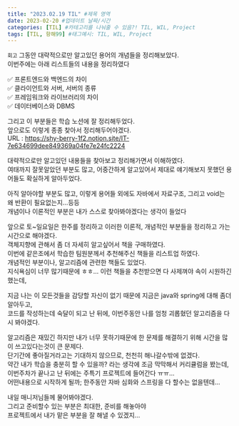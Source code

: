 ```yaml
---
title: "2023.02.19 TIL" #제목 영역
date: 2023-02-20 #업데이트 날짜/시간
categories: [TIL] #카테고리를 나눠줄 수 있음?! TIL, WIL, Project
tags: [TIL, 항해99] #태그예시: TIL, WIL, Project
---
```


`회고`
그동안 대략적으로만 알고있던 용어의 개념들을 정리해보았다.  
이번주에는 아래 리스트들의 내용을 정리하였다

✅ 프론트엔드와 백엔드의 차이  
✅ 클라이언트와 서버, 서버의 종류  
✅ 프레임워크와 라이브러리의 차이  
✅ 데이터베이스와 DBMS

그리고 이 부분들은 학습 노션에 잘 정리해두었다.  
앞으로도 이렇게 종종 찾아서 정리해두어야겠다.  
URL : https://shy-berry-1f2.notion.site/IT-7e634699dee849369a04fe7e24fc2224

대략적으로만 알고있던 내용들을 찾아보고 정리해가면서 이해하였다.  
여태까지 잘못알았던 부분도 많고, 어중간하게 알고있어서 제대로 얘기해보지 못했던 용어들도 확실하게 알아두었다.

아직 알아야할 부분도 많고, 이렇게 용어들 외에도 자바에서 자료구조, 그리고 void는 왜 반환이 필요없는지...등등  
개념이나 이론적인 부분은 내가 스스로 찾아봐야겠다는 생각이 들었다

앞으로 토~일요일은 한주를 정리하고 이러한 이론적, 개념적인 부분들을 정리하고 가는 시간으로 해야겠다.  
객체지향에 관해서 좀 더 자세히 알고싶어서 책을 구매하였다.  
이번에 같은조에서 학습한 팀원분께서 추천해주신 책들을 리스트업 하였다.  
개념적인 부분이나, 알고리즘에 관련한 책들도 있었다.  
지식욕심이 너무 많기때문에 ㅎㅎ... 이런 책들을 추천받으면 다 사제껴야 속이 시원하긴 했는데,

지금 나는 이 모든것들을 감당할 자신이 없기 때문에 지금은 java와 spring에 대해 좀더 알아두고,  
코드를 작성하는데 숙달이 되고 난 뒤에, 이번주동안 나를 엄청 괴롭혔던 알고리즘을 다시 봐야겠다.

알고리즘은 재밌긴 하지만 내가 너무 못하기때문에 한 문제를 해결하기 위해 시간을 많이 쓰고있다는것이 큰 문제다.  
단기간에 좋아질거라고는 기대하지 않으므로, 천천히 해나갈수밖에 없겠다.  
약간 내가 학습을 충분히 할 수 있을까? 라는 생각에 조금 막막해서 커리큘럼을 봤는데,  
이번주차가 끝나고 난 뒤에는 주특기 프로젝트에 들어간다 ㅠㅠ...  
어떤내용으로 시작하게 될까; 한주동안 자바 심화와 스프링을 다 할수는 없을텐데...

내일 매니저님들께 물어봐야겠다.  
그리고 준비할수 있는 부분은 최대한, 준비를 해놓아야  
프로젝트에서 내가 맡은 부분을 잘 해낼 수 있겠지...
